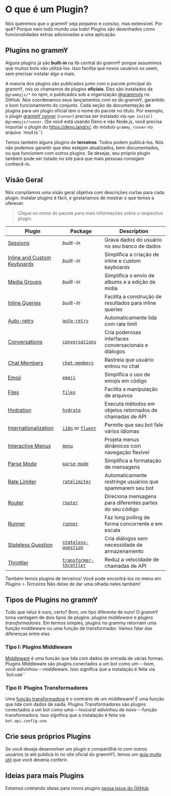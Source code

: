 # O que é um Plugin?

Nós queremos que o grammY seja pequeno e consiso, mas extensível.
Por quê?
Porque nem todo mundo usa tudo!
Plugins são desenhados como funcionalidades extras adicionadas a uma aplicação.

## Plugins no grammY

Alguns plugins já são **built-in** na lib central do grammY porque assumimos que muitos bots vão utilizá-los.
Isso facilita que novos usuários os usem, sem precisar instalar algo a mais.

A maioria dos plugins são publicados junto com o pacote principal do grammY, nós os chamamos de plugins **oficiais**.
Eles são instalados da `@grammyjs/*` no npm, e publicados sob a organização [@grammyjs](https://github.com/grammyjs) no GitHub.
Nós coordenamos seus lançamentos com os do grammY, garantido o bom funcionamento do conjunto.
Cada seção da documentação de plugins para um plugin oficial tem o nome do pacote no título.
Por exemplo, o plugin [grammY runner](./runner) (`runner`) precisa ser instalado via `npm install @grammyjs/runner`. (Se você está usando Deno e não Node.js, você precisa importar o plugin do <https://deno.land/x/>, do módulo `grammy_runner` no arquivo `mod.ts``)

Temos também alguns plugins de **terceiros**.
Todos podem publicá-los.
Nós não podemos garantir que eles estejam atualizados, bem documentados, ou que funcionem com outros plugins.
Se desejar, seu próprio plugin também pode ser listado no site para que mais pessoas consigam conhecê-lo.

## Visão Geral

Nós compilamos uma visão geral objetiva com descrições curtas para cada plugin.
Instalar plugins é fácil, e gostariamos de mostrar o que temos a oferecer.

> Clique no nome do pacote para mais informações sobre o respectivo plugin.

| Plugin                                     | Package                                            | Description                                              |
| ------------------------------------------ | -------------------------------------------------- | -------------------------------------------------------- |
| [Sessions](./session)                      | _built-in_                                         | Grava dados do usuário no seu banco de dados             |
| [Inline and Custom Keyboards](./keyboard)  | _built-in_                                         | Simplifica a criação de inline e custom keyboards        |
| [Media Groups](./media-group)              | _built-in_                                         | Simplifica o envio de albums e a edição de mídia         |
| [Inline Queries](./inline-query)           | _built-in_                                         | Facilita a construção de resultados para inline queries  |
| [Auto-retry](./auto-retry)                 | [`auto-retry`](./auto-retry)                       | Automaticamente lida com rate limit                      |
| [Conversations](./conversations)           | [`conversations`](./conversations)                 | Cria poderosas interfaces conversacionais e diálogos     |
| [Chat Members](./chat-members)             | [`chat-members`](./chat-members)                   | Rastreia que usuário entrou no chat                      |
| [Emoji](./emoji)                           | [`emoji`](./emoji)                                 | Simplifica o uso de emojis em código                     |
| [Files](./files)                           | [`files`](./files)                                 | Facilita a manipulação de arquivos                       |
| [Hydration](./hydrate)                     | [`hydrate`](./hydrate)                             | Executa métodos em objetos retornados de chamadas de API |
| [Internationalization](./i18n)             | [`i18n`](./i18n) or [`fluent`](./fluent)           | Permite que seu bot fale vários idiomas                  |
| [Interactive Menus](./menu)                | [`menu`](./menu)                                   | Projeta menus dinâmicos com navegação flexível           |
| [Parse Mode](./parse-mode)                 | [`parse-mode`](./parse-mode)                       | Simplifica a formatação de mensagens                     |
| [Rate Limiter](./ratelimiter)              | [`ratelimiter`](./ratelimiter)                     | Automaticamente restringe usuários que spammarem seu bot |
| [Router](./router)                         | [`router`](./router)                               | Direciona mensagens para diferentes partes do seu código |
| [Runner](./runner)                         | [`runner`](./runner)                               | Faz long polling de forma concorrente e em escala        |
| [Stateless Question](./stateless-question) | [`stateless-question`](./stateless-question)       | Cria diálogos sem necessidade de armazenamento           |
| [Throttler](./transformer-throttler)       | [`transformer-throttler`](./transformer-throttler) | Reduz a velocidade de chamadas de API                    |

Também temos plugins de terceiros!
Você pode encontrá-los no menu em _Plugins_ > _Terceiros_
Não deixe de dar uma olhada neles também!

## Tipos de Plugins no grammY

Tudo que reluz é ouro, certo?
Bom, um tipo diferente de ouro!
O grammY toma vantagem de dois tipos de plugins: _plugins middleware_ e _plugins transformadores_.
Em termos simples, plugins no grammy retornam uma função middleware ou uma função de transformador.
Vamos falar das diferenças entre elas.

### Tipo I: Plugins Middleware

[Middleware](../guide/middleware) é uma função que lida com dados de entrada de várias formas.
Plugins Middleware são plugins conectados a um bot como um---bom, você adivinhou---middleware.
Isso significa que a instalação é feita via `bot.use``

### Tipo II: Plugins Transformadores

Uma [função transformadora](../advanced/transformers) é o contrário de um middleware!
É uma função que lida com dados de saída.
Plugins Transformadores são plugins conectados a um bot como uma---loucura! adivinhou de novo---função transformadora.
Isso significa que a instalação é feita via `bot.api.config.use`.

## Crie seus próprios Plugins

Se você deseja desenvolver um plugin e compartilhá-lo com outros usuários (e até publicá-lo no site oficial do grammY), temos um [guia muito útil](./guide) que você deveria conferir.

## Ideias para mais Plugins

Estamos coletando ideias para novos plugins [nessa issue do GitHub](https://github.com/grammyjs/grammY/issues/110).
